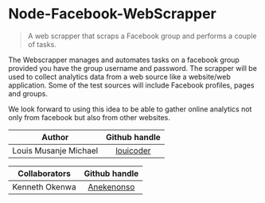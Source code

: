 # Node-Facebook-WebScrapper
> A web scrapper that scraps a Facebook group and performs a couple of tasks.

The Webscrapper manages and automates tasks on a facebook group provided you have the group username and password.
The scrapper will be used to collect analytics data from a web source like a website/web application. Some of the test sources will include Facebook profiles, pages and groups. 

We look forward to using this idea to be able to gather online analytics not only from facebook but also from other websites.

| Author        | Github handle |
| ------------- |:-------------:| 
| Louis Musanje Michael     | [louicoder](github.com/louicoder)|


| Collaborators      | Github handle      |
| ------------- |:-------------:|
| Kenneth Okenwa | [Anekenonso](github.com/Anekenonso)|
